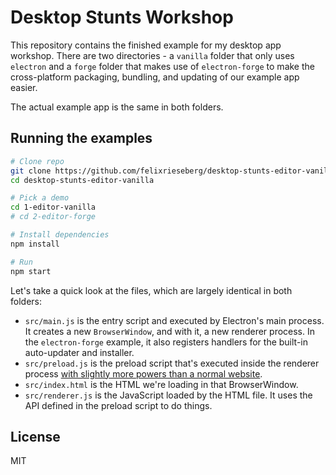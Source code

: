 # Desktop Stunts Workshop

This repository contains the finished example for my desktop
app workshop. There are two directories - a `vanilla` folder
that only uses `electron` and a `forge` folder that makes use
of `electron-forge` to make the cross-platform packaging,
bundling, and updating of our example app easier.

The actual example app is the same in both folders.

## Running the examples

```sh
# Clone repo
git clone https://github.com/felixrieseberg/desktop-stunts-editor-vanilla
cd desktop-stunts-editor-vanilla

# Pick a demo
cd 1-editor-vanilla
# cd 2-editor-forge

# Install dependencies
npm install

# Run
npm start
```

Let's take a quick look at the files, which are largely identical in both folders:

- `src/main.js` is the entry script and executed by Electron's main process. It creates a new `BrowserWindow`, and with it, a new renderer process. In the `electron-forge` example, it also
  registers handlers for the built-in auto-updater and installer.
- `src/preload.js` is the preload script that's executed inside the renderer process [with slightly more powers than a normal website](https://www.electronjs.org/docs/latest/tutorial/tutorial-preload).
- `src/index.html` is the HTML we're loading in that BrowserWindow.
- `src/renderer.js` is the JavaScript loaded by the HTML file. It uses the API defined in the preload script to do things.

## License

MIT
